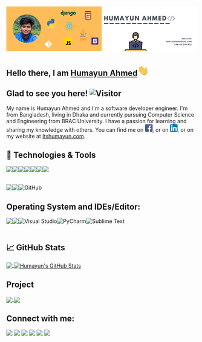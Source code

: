 # [![Humayun Ahmed header](https://raw.githubusercontent.com/Humayungithub/Humayungithub/main/assets/banner.png)](https://itshumayun.com)

## Hello there, I am [Humayun Ahmed](https://www.linkedin.com/in/humayunli/)<img src="https://raw.githubusercontent.com/Humayungithub/Humayungithub/main/assets/wave.gif" width="30px">

## Glad to see you here! ![Visitor](https://estruyf-github.azurewebsites.net/api/VisitorHit?user=Humayungithub&repo=Humayungithub&countColorcountColor&countColor=%237B1E7A)

My name is Humayun Ahmed and I'm a software developer engineer. I'm from Bangladesh, living in Dhaka and currently pursuing Computer Science and Engineering from BRAC University. I have a passion for learning and sharing my knowledge with others. You can find me on [![Facebook][1.1]][1], or on [![LinkedIn][2.1]][2], or on my website at [Itshumayun.com](https://itshumayun.com/).

## 🔧 Technologies & Tools

[<img align="left" src="https://img.shields.io/badge/Java-f89820?style=for-the-badge&logo=java&logoColor=white" />](https://github.com/Humayungithub/Humayungithub)
[<img align="left" src="https://img.shields.io/badge/Python-3776AB?style=for-the-badge&logo=python&logoColor=white" />](https://github.com/Humayungithub/Humayungithub)
[<img align="left" src="https://img.shields.io/badge/django-092e20?style=for-the-badge&logo=django&logoColor=white" />](https://github.com/Humayungithub/Humayungithub)
[<img align="left" src="https://img.shields.io/badge/Javascript-F0DB4F?style=for-the-badge&logo=javascript&logoColor=white" />](https://github.com/Humayungithub/Humayungithub)
[<img align="left" src="https://img.shields.io/badge/React-61DBFB?style=for-the-badge&logo=react&logoColor=white" />](https://github.com/Humayungithub/Humayungithub)
[<img align="left" src="https://img.shields.io/badge/Bootstrap-563d7c?style=for-the-badge&logo=bootstrap&logoColor=white" />](https://github.com/Humayungithub/Humayungithub)
[<img align="left" src="https://img.shields.io/badge/PHP-8993be?style=for-the-badge&logo=php&logoColor=white" />](https://github.com/Humayungithub/Humayungithub)

<br>
<br>

[<img align="left" src="https://img.shields.io/badge/MySQL-00758f?style=for-the-badge&logo=mysql&logoColor=white" />](https://github.com/Humayungithub/Humayungithub)
[<img align="left" src="https://img.shields.io/badge/Git-F05032?style=for-the-badge&logo=git&logoColor=white" />](https://github.com/Humayungithub/Humayungithub)
[<img align="left" alt="GitHub" src="https://img.shields.io/badge/github%20-%23121011.svg?&style=for-the-badge&logo=github&logoColor=white"/>](https://github.com/Humayungithub/Humayungithub)

<br>

## Operating System and IDEs/Editor:

[<img align="left" src="https://img.shields.io/badge/Windows-0078D6?style=for-the-badge&logo=windows&logoColor=white" />](https://github.com/Humayungithub/Humayungithub)
[<img align="left" src="https://img.shields.io/badge/Linux-FCC624?style=for-the-badge&logo=linux&logoColor=black" />](https://github.com/Humayungithub/Humayungithub)
[<img align="left" alt="Visual Studio" src="https://img.shields.io/badge/Visual%20Studio-5C2D91.svg?&style=for-the-badge&logo=visual-studio&logoColor=white"/>](https://github.com/Humayungithub/Humayungithub)
[<img align="left" alt="PyCharm" src="https://img.shields.io/badge/PyCharm-000000.svg?&style=for-the-badge&logo=PyCharm&logoColor=white"/>](https://github.com/Humayungithub/Humayungithub)
[<img align="left" alt="Sublime Text" src="https://img.shields.io/badge/sublime_text%20-%23575757.svg?&style=for-the-badge&logo=sublime-text&logoColor=important"/>](https://github.com/Humayungithub/Humayungithub)

<br>
<br>

## &#x1f4c8; GitHub Stats

<a href="https://github.com/Humayungithub/Humayungithub">
  <img align="center" src="https://github-readme-stats.vercel.app/api/top-langs/?username=Humayungithub&hide_title=true&show_icons=true&include_all_commits=true&count_private=true&color=ffffff&text_color=c9cacc&icon_color=2bbc8a&bg_color=1d1f21&langs_count=3" />
</a>
<a href="https://github.com/Humayungithub/Humayungithub">
  <img align="center" src="https://github-readme-stats.vercel.app/api?username=Humayungithub&show_icons=true&line_height=27&count_private=true&title_color=ffffff&text_color=c9cacc&icon_color=2bbc8a&bg_color=1d1f21" alt="Humayun's GitHub Stats" />
</a>

## Project

<a href="https://github.com/Humayungithub/Excel-Online">
  <img align="center" src="https://github-readme-stats.vercel.app/api/pin/?username=Humayungithub&repo=Excel-Online&title_color=ffffff&text_color=c9cacc&icon_color=2bbc8a&bg_color=1d1f21" />
</a>
<a href="https://github.com/Humayungithub/ArtisanBD">
  <img align="center" src="https://github-readme-stats.vercel.app/api/pin/?username=Humayungithub&repo=ArtisanBD&title_color=ffffff&text_color=c9cacc&icon_color=2bbc8a&bg_color=1d1f21" />
</a>

## Connect with me:

[<img src="https://img.icons8.com/color/48/000000/facebook-circled--v3.png"/>](https://www.facebook.com/humayunfb)
[<img src="https://img.icons8.com/color/48/000000/linkedin-circled--v3.png"/>](https://www.linkedin.com/in/humayunli/)
[<img src="https://img.icons8.com/color/48/000000/instagram-new--v2.png"/>](https://www.instagram.com/humayun_insta/)
[<img src="https://img.icons8.com/color/48/000000/twitter--v2.png"/>](https://twitter.com/humayuntweet)
[<img src="https://img.icons8.com/color/48/000000/github--v1.png"/>](https://github.com/Humayungithub)
[<img src="https://img.icons8.com/fluent/48/000000/gmail--v2.png"/>](mailto:humayun2911@gmail.com)

<!--## Stargazers

[![Stargazers repo roster for @Humayungithub/Humayungithub](https://reporoster.com/stars/Humayungithub/Humayungithub)](https://github.com/Humayungithub/Humayungithub/stargazers) -->

<!-- icons without padding -->

[1.1]: https://raw.githubusercontent.com/Humayungithub/Humayungithub/main/assets/icons/facebook.png "Facebook icon without padding"
[2.1]: https://raw.githubusercontent.com/Humayungithub/Humayungithub/main/assets/icons/linkedin.png "Linkedin icon without padding"

<!-- links to social media accounts -->

[1]: https://www.facebook.com/humayunfb
[2]: https://www.linkedin.com/in/humayunli/
[3]: https://github.com/Humayungithub

<!-- Resources -->
<!-- Icons: https://www.flaticon.com/ -->
<!-- Icons: https://img.icons8.com/ -->
<!-- Emojis: https://emojipedia.org/emoji/ -->
<!-- HTML Emojis: https://www.fileformat.info/index.htm -->
<!-- Shields: https://shields.io/ -->
